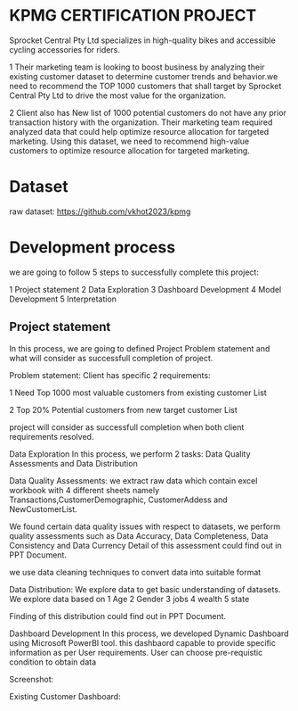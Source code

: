 # KPMG CERTIFICATION PROJECT
Sprocket Central Pty Ltd specializes in high-quality bikes and accessible cycling accessories for riders.

1 Their marketing team is looking to boost business by analyzing their existing customer dataset to determine customer trends and behavior.we need to recommend the TOP 1000 customers that shall target by Sprocket Central Pty Ltd to drive the most value for the organization.

2 Client also has New list of 1000 potential customers do not have any prior transaction history with the organization. Their marketing team required analyzed data that could help optimize resource allocation for targeted marketing. Using this dataset, we need to recommend high-value customers to optimize resource allocation for targeted marketing.

# Dataset
raw dataset: https://github.com/vkhot2023/kpmg

# Development process
we are going to follow 5 steps to successfully complete this project:

1 Project statement
2 Data Exploration
3 Dashboard Development
4 Model Development
5 Interpretation

## Project statement

In this process, we are going to defined Project Problem statement and what will consider as successfull completion of project.

Problem statement: Client has specific 2 requirements:

1 Need Top 1000 most valuable customers from existing customer List

2 Top 20% Potential customers from new target customer List

project will consider as successfull completion when both client requirements resolved.

Data Exploration
In this process, we perform 2 tasks: Data Quality Assessments and Data Distribution

Data Quality Assessments: we extract raw data which contain excel workbook with 4 different sheets namely Transactions,CustomerDemographic, CustomerAddess and NewCustomerList.

We found certain data quality issues with respect to datasets, we perform quality assessments such as Data Accuracy, Data Completeness, Data Consistency and Data Currency Detail of this assessment could find out in PPT Document.

we use data cleaning techniques to convert data into suitable format

Data Distribution: We explore data to get basic understanding of datasets. We explore data based on
1 Age 2 Gender 3 jobs 4 wealth 5 state

Finding of this distribution could find out in PPT Document.

Dashboard Development
In this process, we developed Dynamic Dashboard using Microsoft PowerBI tool. this dashbaord capable to provide specific information as per User requirements. User can choose pre-requistic condition to obtain data

Screenshot:

Existing Customer Dashboard:
